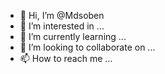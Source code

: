 - 👋 Hi, I’m @Mdsoben
- 👀 I’m interested in ...
- 🌱 I’m currently learning ...
- 💞️ I’m looking to collaborate on ...
- 📫 How to reach me ...

<!---
Mdsoben/Mdsoben is a ✨ special ✨ repository because its `README.md` (this file) appears on your GitHub profile.
You can click the Preview link to take a look at your changes.
--->
